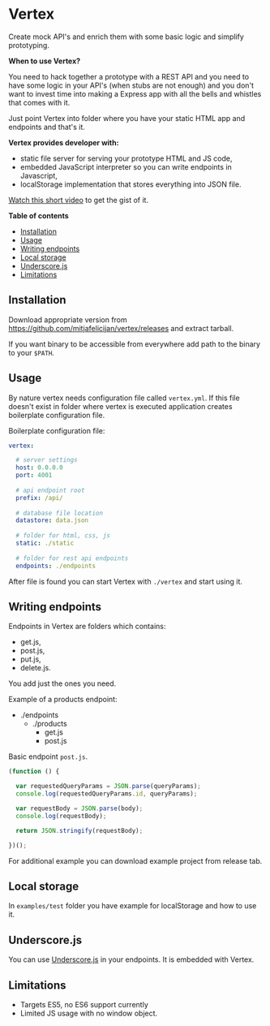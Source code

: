 # Vertex

Create mock API's and enrich them with some basic logic and simplify prototyping.

**When to use Vertex?**

You need to hack together a prototype with a REST API and you need to have some logic in your API's (when stubs are not enough) and you don't want to invest time into making a Express app with all the bells and whistles that comes with it.

Just point Vertex into folder where you have your static HTML app and endpoints and that's it.

**Vertex provides developer with:**
- static file server for serving your prototype HTML and JS code,
- embedded JavaScript interpreter so you can write endpoints in Javascript,
- localStorage implementation that stores everything into JSON file.

[Watch this short video](https://www.youtube.com/watch?v=hs19-_Xk9R0) to get the gist of it.


**Table of contents**
- [Installation](#installation)
- [Usage](#usage)
- [Writing endpoints](#writing-endpoints)
- [Local storage](#local-storage)
- [Underscore.js](#underscorejs)
- [Limitations](#limitations)


## Installation

Download appropriate version from https://github.com/mitjafelicijan/vertex/releases and extract tarball.

If you want binary to be accessible from everywhere add path to the binary to your `$PATH`.

## Usage

By nature vertex needs configuration file called `vertex.yml`. If this file doesn't exist in folder where vertex is executed application creates boilerplate configuration file.

Boilerplate configuration file:

```yaml
vertex:

  # server settings
  host: 0.0.0.0
  port: 4001
  
  # api endpoint root
  prefix: /api/
  
  # database file location
  datastore: data.json
  
  # folder for html, css, js
  static: ./static
  
  # folder for rest api endpoints
  endpoints: ./endpoints
```

After file is found you can start Vertex with `./vertex` and start using it.

## Writing endpoints

Endpoints in Vertex are folders which contains:
- get.js,
- post.js,
- put.js,
- delete.js. 

You add just the ones you need.

Example of a products endpoint:
- ./endpoints
    - ./products
        - get.js
        - post.js

Basic endpoint `post.js`.

```js
(function () {

  var requestedQueryParams = JSON.parse(queryParams);
  console.log(requestedQueryParams.id, queryParams);

  var requestBody = JSON.parse(body);
  console.log(requestBody);

  return JSON.stringify(requestBody);

})();
```

For additional example you can download example project from release tab.

## Local storage

In `examples/test` folder you have example for localStorage and how to use it.

## Underscore.js

You can use [Underscore.js](https://underscorejs.org/) in your endpoints. It is embedded with Vertex.

## Limitations

- Targets ES5, no ES6 support currently
- Limited JS usage with no window object.